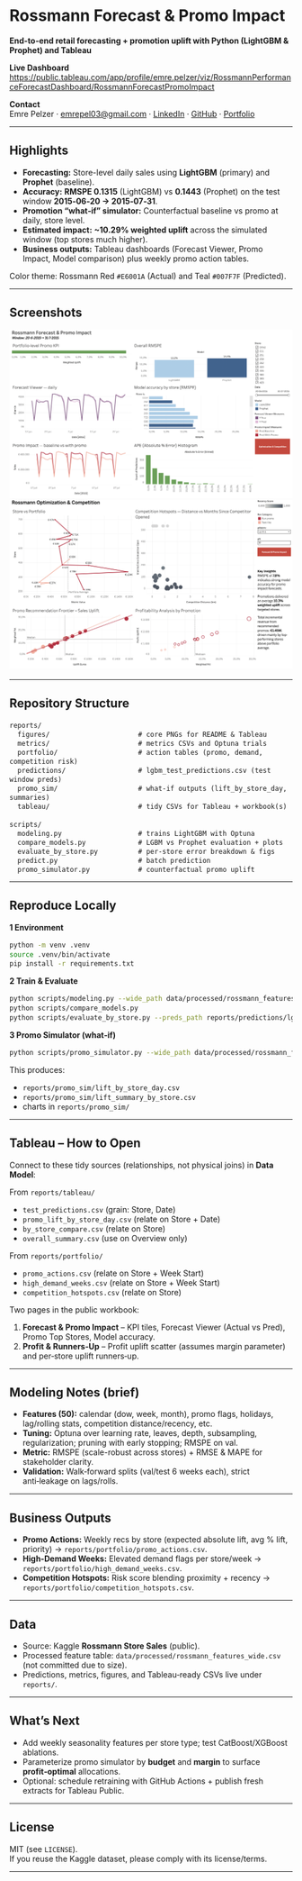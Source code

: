 

# Rossmann Forecast & Promo Impact

**End-to-end retail forecasting + promotion uplift with Python (LightGBM & Prophet) and Tableau**

**Live Dashboard**  
https://public.tableau.com/app/profile/emre.pelzer/viz/RossmannPerformanceForecastDashboard/RossmannForecastPromoImpact

**Contact**  
Emre Pelzer · emrepel03@gmail.com · [LinkedIn](https://www.linkedin.com/in/emre-pelzer-b14148324) · [GitHub](https://github.com/emrepel03) · [Portfolio](https://www.datascienceportfol.io/emrepel03)

---

## Highlights

- **Forecasting:** Store-level daily sales using **LightGBM** (primary) and **Prophet** (baseline).
- **Accuracy:** **RMSPE 0.1315** (LightGBM) vs **0.1443** (Prophet) on the test window **2015‑06‑20 → 2015‑07‑31**.
- **Promotion “what‑if” simulator:** Counterfactual baseline vs promo at daily, store level.
- **Estimated impact:** **~10.29% weighted uplift** across the simulated window (top stores much higher).
- **Business outputs:** Tableau dashboards (Forecast Viewer, Promo Impact, Model comparison) plus weekly promo action tables.

Color theme: Rossmann Red `#E6001A` (Actual) and Teal `#007F7F` (Predicted).

---

## Screenshots

![Rossmann Forecast & Promo Impact](reports/figures/db1.png)
![Rossmann Optimization & Competition ](reports/figures/db2.png)

---

## Repository Structure

```
reports/
  figures/                      # core PNGs for README & Tableau
  metrics/                      # metrics CSVs and Optuna trials
  portfolio/                    # action tables (promo, demand, competition risk)
  predictions/                  # lgbm_test_predictions.csv (test window preds)
  promo_sim/                    # what-if outputs (lift_by_store_day, summaries)
  tableau/                      # tidy CSVs for Tableau + workbook(s)

scripts/
  modeling.py                   # trains LightGBM with Optuna
  compare_models.py             # LGBM vs Prophet evaluation + plots
  evaluate_by_store.py          # per-store error breakdown & figs
  predict.py                    # batch prediction
  promo_simulator.py            # counterfactual promo uplift
```

---

## Reproduce Locally

**1 Environment**

```bash
python -m venv .venv
source .venv/bin/activate
pip install -r requirements.txt
```

**2 Train & Evaluate**

```bash
python scripts/modeling.py --wide_path data/processed/rossmann_features_wide.csv --n_trials 200 --test_days 42 --val_days 42
python scripts/compare_models.py
python scripts/evaluate_by_store.py --preds_path reports/predictions/lgbm_test_predictions.csv --wide_path data/processed/rossmann_features_wide.csv
```

**3 Promo Simulator (what‑if)**

```bash
python scripts/promo_simulator.py --wide_path data/processed/rossmann_features_wide.csv --model_path models/lightgbm_sales.pkl --start 2015-06-20 --end 2015-07-31 --stores_top_k 25 --out_dir reports/promo_sim
```

This produces:
- `reports/promo_sim/lift_by_store_day.csv`
- `reports/promo_sim/lift_summary_by_store.csv`
- charts in `reports/promo_sim/`

---

## Tableau – How to Open

Connect to these tidy sources (relationships, not physical joins) in **Data Model**:

From `reports/tableau/`  
- `test_predictions.csv` (grain: Store, Date)  
- `promo_lift_by_store_day.csv` (relate on Store + Date)  
- `by_store_compare.csv` (relate on Store)  
- `overall_summary.csv` (use on Overview only)

From `reports/portfolio/`  
- `promo_actions.csv` (relate on Store + Week Start)  
- `high_demand_weeks.csv` (relate on Store + Week Start)  
- `competition_hotspots.csv` (relate on Store)

Two pages in the public workbook:
1. **Forecast & Promo Impact** – KPI tiles, Forecast Viewer (Actual vs Pred), Promo Top Stores, Model accuracy.
2. **Profit & Runners‑Up** – Profit uplift scatter (assumes margin parameter) and per‑store uplift runners‑up.

---

## Modeling Notes (brief)

- **Features (50):** calendar (dow, week, month), promo flags, holidays, lag/rolling stats, competition distance/recency, etc.
- **Tuning:** Optuna over learning rate, leaves, depth, subsampling, regularization; pruning with early stopping; RMSPE on val.
- **Metric:** RMSPE (scale-robust across stores) + RMSE & MAPE for stakeholder clarity.
- **Validation:** Walk‑forward splits (val/test 6 weeks each), strict anti‑leakage on lags/rolls.

---

## Business Outputs

- **Promo Actions:** Weekly recs by store (expected absolute lift, avg % lift, priority) → `reports/portfolio/promo_actions.csv`.
- **High‑Demand Weeks:** Elevated demand flags per store/week → `reports/portfolio/high_demand_weeks.csv`.
- **Competition Hotspots:** Risk score blending proximity + recency → `reports/portfolio/competition_hotspots.csv`.

---

## Data

- Source: Kaggle **Rossmann Store Sales** (public).  
- Processed feature table: `data/processed/rossmann_features_wide.csv` (not committed due to size).  
- Predictions, metrics, figures, and Tableau‑ready CSVs live under `reports/`.

---

## What’s Next

- Add weekly seasonality features per store type; test CatBoost/XGBoost ablations.  
- Parameterize promo simulator by **budget** and **margin** to surface **profit‑optimal** allocations.  
- Optional: schedule retraining with GitHub Actions + publish fresh extracts for Tableau Public.

---

## License

MIT (see `LICENSE`).  
If you reuse the Kaggle dataset, please comply with its license/terms.

---
